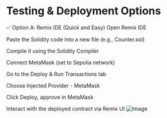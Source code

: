 # Testing & Deployment Options
✅ Option A: Remix IDE (Quick and Easy)
Open Remix IDE

Paste the Solidity code into a new file (e.g., Counter.sol)

Compile it using the Solidity Compiler

Connect MetaMask (set to Sepolia network)

Go to the Deploy & Run Transactions tab

Choose Injected Provider - MetaMask

Click Deploy, approve in MetaMask

Interact with the deployed contract via Remix UI
![Image](https://github.com/user-attachments/assets/e9529885-d6c4-4ece-a1ce-d33d2e05cdac)
